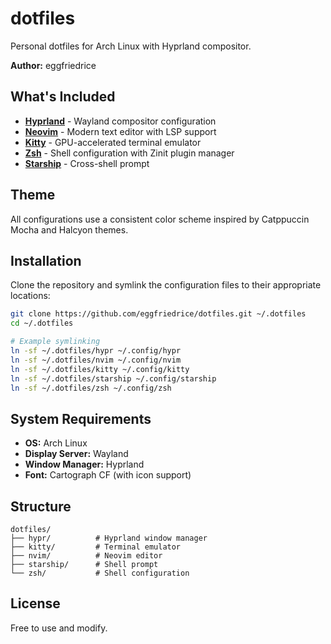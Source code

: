 # dotfiles

Personal dotfiles for Arch Linux with Hyprland compositor.

**Author:** eggfriedrice

## What's Included

- **[Hyprland](https://hypr.land/)** - Wayland compositor configuration
- **[Neovim](https://neovim.io/)** - Modern text editor with LSP support
- **[Kitty](https://sw.kovidgoyal.net/kitty/)** - GPU-accelerated terminal emulator
- **[Zsh](https://www.zsh.org/)** - Shell configuration with Zinit plugin manager
- **[Starship](https://starship.rs/)** - Cross-shell prompt

## Theme

All configurations use a consistent color scheme inspired by Catppuccin Mocha and Halcyon themes.

## Installation

Clone the repository and symlink the configuration files to their appropriate locations:

```bash
git clone https://github.com/eggfriedrice/dotfiles.git ~/.dotfiles
cd ~/.dotfiles

# Example symlinking
ln -sf ~/.dotfiles/hypr ~/.config/hypr
ln -sf ~/.dotfiles/nvim ~/.config/nvim
ln -sf ~/.dotfiles/kitty ~/.config/kitty
ln -sf ~/.dotfiles/starship ~/.config/starship
ln -sf ~/.dotfiles/zsh ~/.config/zsh
```

## System Requirements

- **OS:** Arch Linux
- **Display Server:** Wayland
- **Window Manager:** Hyprland
- **Font:** Cartograph CF (with icon support)

## Structure

```
dotfiles/
├── hypr/          # Hyprland window manager
├── kitty/         # Terminal emulator
├── nvim/          # Neovim editor
├── starship/      # Shell prompt
└── zsh/           # Shell configuration
```

## License

Free to use and modify.
